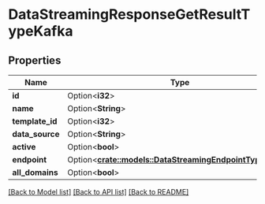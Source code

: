 # DataStreamingResponseGetResultTypeKafka

## Properties

Name | Type | Description | Notes
------------ | ------------- | ------------- | -------------
**id** | Option<**i32**> |  | [optional]
**name** | Option<**String**> |  | [optional]
**template_id** | Option<**i32**> |  | [optional]
**data_source** | Option<**String**> |  | [optional]
**active** | Option<**bool**> |  | [optional]
**endpoint** | Option<[**crate::models::DataStreamingEndpointTypeKafka**](DataStreamingEndpointTypeKafka.md)> |  | [optional]
**all_domains** | Option<**bool**> |  | [optional]

[[Back to Model list]](../README.md#documentation-for-models) [[Back to API list]](../README.md#documentation-for-api-endpoints) [[Back to README]](../README.md)


